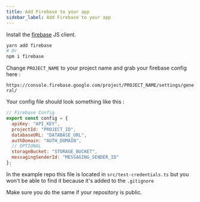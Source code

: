 ```yaml
---
title: Add Firebase to your app
sidebar_label: Add Firebase to your app
---
```


Install the [firebase](https://www.npmjs.com/package/firebase) JS client.

```bash
yarn add firebase
# Or 
npm i firebase
```

Change `PROJECT_NAME` to your project name and grab your firebase config here : 

`https://console.firebase.google.com/project/PROJECT_NAME/settings/general/`

Your config file should look something like this : 

```javascript
// Firebase Config
export const config = {
  apiKey: "API_KEY",
  projectId: "PROJECT_ID",
  databaseURL: "DATABASE_URL",
  authDomain: "AUTH_DOMAIN",
  // OPTIONAL
  storageBucket: "STORAGE_BUCKET",
  messagingSenderId: "MESSAGING_SENDER_ID"
};
```

In the example repo this file is located in `src/test-credentials.ts` but you won't be able to find it because it's added to the `.gitignore`

Make sure you do the same if your repository is public.


